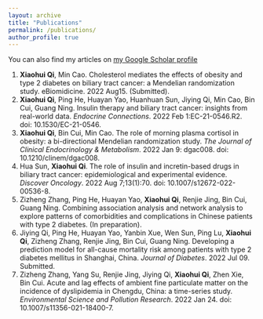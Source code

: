 ```yaml
---
layout: archive
title: "Publications"
permalink: /publications/
author_profile: true
---
```


You can also find my articles on [my Google Scholar profile](https://scholar.google.com/citations?user=va0WqlsAAAAJ&hl=zh-CN&oi=sra)

1. **Xiaohui Qi**, Min Cao. Cholesterol mediates the effects of obesity and type 2 diabetes on biliary tract cancer: a Mendelian randomization study. eBiomidicine. 2022 Aug15. (Submitted).
2. **Xiaohui Qi**, Ping He, Huayan Yao, Huanhuan Sun, Jiying Qi, Min Cao, Bin Cui, Guang Ning. Insulin therapy and biliary tract cancer: insights from real-world data. *Endocrine Connections*. 2022 Feb 1:EC-21-0546.R2. doi: 10.1530/EC-21-0546.
3. **Xiaohui Qi**, Bin Cui, Min Cao. The role of morning plasma cortisol in obesity: a bi-directional Mendelian randomization study. *The Journal of Clinical Endocrinology & Metabolism*. 2022 Jan 9: dgac008. doi: 10.1210/clinem/dgac008.
4. Hua Sun, **Xiaohui Qi**. The role of insulin and incretin-based drugs in biliary tract cancer: epidemiological and experimental evidence. *Discover Oncology*. 2022 Aug 7;13(1):70. doi: 10.1007/s12672-022-00536-8.
5. Zizheng Zhang, Ping He, Huayan Yao, **Xiaohui Qi**, Renjie Jing, Bin Cui, Guang Ning. Combining association analysis and network analysis to explore patterns of comorbidities and complications in Chinese patients with type 2 diabetes. (In preparation).
6. Jiying Qi, Ping He, Huayan Yao, Yanbin Xue, Wen Sun, Ping Lu, **Xiaohui Qi**, Zizheng Zhang, Renjie Jing, Bin Cui, Guang Ning. Developing a prediction model for all-cause mortality risk among patients with type 2 diabetes mellitus in Shanghai, China. *Journal of Diabetes*. 2022 Jul 09. Submitted.
7. Zizheng Zhang, Yang Su, Renjie Jing, Jiying Qi, **Xiaohui Qi**, Zhen Xie, Bin Cui. Acute and lag effects of ambient fine particulate matter on the incidence of dyslipidemia in Chengdu, China: a time-series study. *Environmental Science and Pollution Research*. 2022 Jan 24. doi: 10.1007/s11356-021-18400-7.

